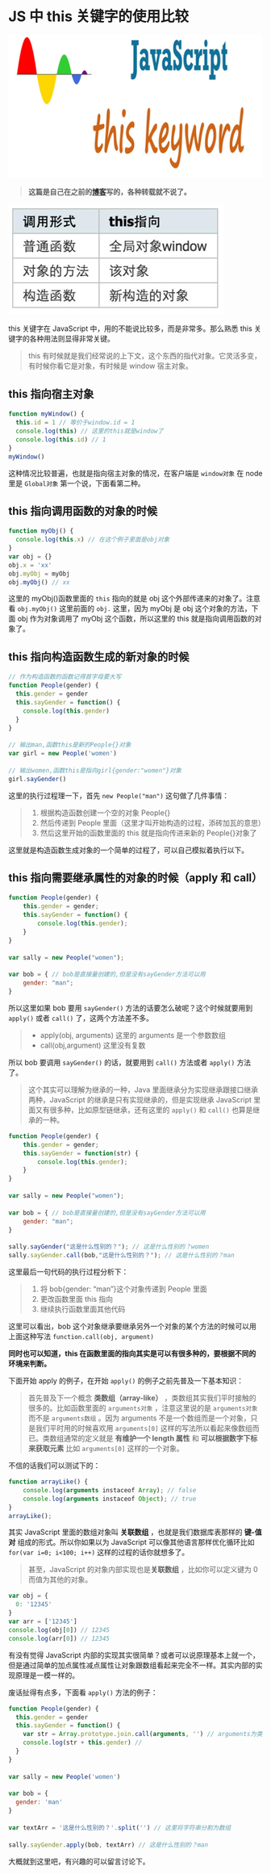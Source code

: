 # JS 中 this 关键字的使用比较

![this](https://raw.githubusercontent.com/ManfredHu/manfredHu.github.io/master/images/thisKeyWord.jpg)

> **这篇是自己在之前的[博客](http://www.cnblogs.com/manfredHu/p/4803993.html)写的，各种转载就不说了。**

![This One,That One](https://raw.githubusercontent.com/ManfredHu/manfredHu.github.io/master/images/this.jpg)

this 关键字在 JavaScript 中，用的不能说比较多，而是非常多。那么熟悉 this 关键字的各种用法则显得非常关键。

> this 有时候就是我们经常说的上下文，这个东西的指代对象。它灵活多变，有时候你看它是对象，有时候是 window 宿主对象。

## this 指向宿主对象

```javascript
function myWindow() {
  this.id = 1 // 等价于window.id = 1
  console.log(this) // 这里的this就是window了
  console.log(this.id) // 1
}
myWindow()
```

这种情况比较普遍，也就是指向宿主对象的情况，在客户端是 `window对象` 在 node 里是 `Global对象` 第一个说，下面看第二种。

## this 指向调用函数的对象的时候

```javascript
function myObj() {
  console.log(this.x) // 在这个例子里面是obj对象
}
var obj = {}
obj.x = 'xx'
obj.myObj = myObj
obj.myObj() // xx
```

这里的 myObj()函数里面的 `this` 指向的就是 obj 这个外部传递来的对象了。注意看 `obj.myObj()` 这里前面的 `obj.` 这里，因为 myObj 是 obj 这个对象的方法，下面 obj 作为对象调用了 myObj 这个函数，所以这里的 this 就是指向调用函数的对象了。

## this 指向构造函数生成的新对象的时候

```javascript
// 作为构造函数的函数记得首字母要大写
function People(gender) {
  this.gender = gender
  this.sayGender = function() {
    console.log(this.gender)
  }
}

// 输出man,函数this是新的People{}对象
var girl = new People('women')

// 输出women,函数this是指向girl{gender:"women"}对象
girl.sayGender()
```

这里的执行过程理一下，首先 `new People("man")` 这句做了几件事情：

> 1.  根据构造函数创建一个空的对象 People{}
> 2.  然后传递到 People 里面（这里才叫开始构造的过程，添砖加瓦的意思）
> 3.  然后这里开始的函数里面的 this 就是指向传进来新的 People{}对象了

这里就是构造函数生成对象的一个简单的过程了，可以自己模拟着执行以下。

## this 指向需要继承属性的对象的时候（apply 和 call）

```javascript
function People(gender) {
    this.gender = gender;
    this.sayGender = function() {
        console.log(this.gender);
    }
}

var sally = new People("women");

var bob = { // bob是直接量创建的,但是没有sayGender方法可以用
    gender: "man";
}
```

所以这里如果 bob 要用 `sayGender()` 方法的话要怎么破呢？这个时候就要用到 `apply()` 或者 `call()` 了，这两个方法差不多。

> - apply(obj, arguments) 这里的 arguments 是一个参数数组
> - call(obj,argument) 这里没有复数

所以 bob 要调用 `sayGender()` 的话，就要用到 `call()` 方法或者 `apply()` 方法了。

> 这个其实可以理解为继承的一种，Java 里面继承分为实现继承跟接口继承两种，JavaScript 的继承是只有实现继承的，但是实现继承 JavaScript 里面又有很多种，比如原型链继承，还有这里的 `apply()` 和 `call()` 也算是继承的一种。

```javascript
function People(gender) {
    this.gender = gender;
    this.sayGender = function(str) {
        console.log(this.gender);
    }
}

var sally = new People("women");

var bob = { // bob是直接量创建的,但是没有sayGender方法可以用
    gender: "man";
}

sally.sayGender("这是什么性别的？"); // 这是什么性别的？women
sally.sayGender.call(bob,"这是什么性别的？"); // 这是什么性别的？man
```

这里最后一句代码的执行过程分析下：

> 1.  将 bob{gender: “man”}这个对象传递到 People 里面
> 2.  更改函数里面 this 指向
> 3.  继续执行函数里面其他代码

这里可以看出，bob 这个对象继承要继承另外一个对象的某个方法的时候可以用上面这种写法 `function.call(obj, argument)`

**同时也可以知道，this 在函数里面的指向其实是可以有很多种的，要根据不同的环境来判断。**

下面开始 apply 的例子，在开始 `apply()` 的例子之前先普及一下基本知识：

> 首先普及下一个概念 **类数组（array-like）** ，类数组其实我们平时接触的很多的。比如函数里面的 `arguments对象` ，注意这里说的是 `arguments对象` 而不是 `arguments数组` 。因为 arguments 不是一个数组而是一个对象，只是我们平时用的时候喜欢用 `arguments[0]` 这样的写法所以看起来像数组而已。类数组通常的定义就是 **有维护一个 length 属性** 和 **可以根据数字下标来获取元素** 比如 `arguments[0]` 这样的一个对象。

不信的话我们可以测试下的：

```javascript
function arrayLike() {
    console.log(arguments instaceof Array); // false
    console.log(arguments instaceof Object); // true
}
arrayLike();
```

其实 JavaScript 里面的数组对象叫 **关联数组** ，也就是我们数据库表那样的 **键-值对** 组成的形式。所以你如果以为 JavaScript 可以像其他语言那样优化循环比如 `for(var i=0; i<100; i++)` 这样的过程的话你就想多了。

> 甚至，JavaScript 的对象内部实现也是**关联数组** ，比如你可以定义键为 0 而值为其他的对象。

```javascript
var obj = {
  0: '12345'
}
var arr = ['12345']
console.log(obj[0]) // 12345
console.log(arr[0]) // 12345
```

有没有觉得 JavaScript 内部的实现其实很简单？或者可以说原理基本上就一个，但是通过简单的加点属性减点属性让对象跟数组看起来完全不一样。其实内部的实现原理是一模一样的。

废话扯得有点多，下面看 `apply()` 方法的例子：

```javascript
function People(gender) {
  this.gender = gender
  this.sayGender = function() {
    var str = Array.prototype.join.call(arguments, '') // arguments为类数组
    console.log(str + this.gender) //
  }
}

var sally = new People('women')

var bob = {
  gender: 'man'
}

var textArr = '这是什么性别的？'.split('') // 这里将字符串分割为数组

sally.sayGender.apply(bob, textArr) // 这是什么性别的？man
```

大概就到这里吧，有兴趣的可以留言讨论下。
